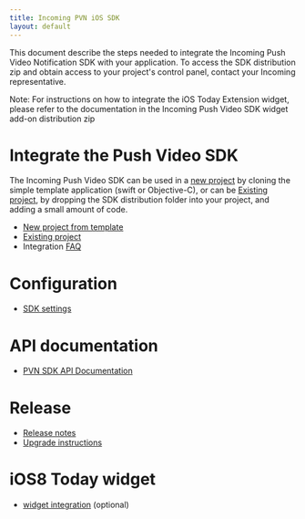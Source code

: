```yaml
---
title: Incoming PVN iOS SDK
layout: default 
---
```



This document describe the steps needed to integrate the Incoming Push Video Notification SDK 
with your application. To access the SDK distribution zip and obtain access to your 
project's control panel, contact your Incoming representative.

Note: For instructions on how to integrate the iOS Today Extension widget, please refer 
to the documentation in the Incoming Push Video SDK widget add-on distribution zip


# Integrate the Push Video SDK #

The Incoming Push Video SDK can be used in a [new project](./new-project.html) by cloning the 
simple template application (swift or Objective-C), or can be [Existing project](./existing-project.html),
by dropping the SDK distribution folder into your project, and adding a small amount of code.

 * [New project from template](./new-project.html)
 * [Existing project](./existing-project.html)
 * Integration [FAQ](./faq.html)


# Configuration #
 * [SDK settings](./sdk-settings.html)
 
# API documentation #
 * [PVN SDK API Documentation](./apidoc/index.html)

# Release #
 * [Release notes](./release-notes.html)
 * [Upgrade instructions](./upgrade-instructions.html)

# iOS8 Today widget
 
 * [widget integration](./widget-integration.html) (optional)